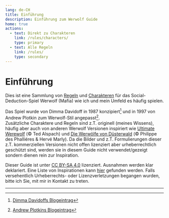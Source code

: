 ```yaml
---
lang: de-CH
title: Einführung
description: Einführung zum Werwolf Guide
home: true
actions:
  - text: Direkt zu Charakteren
    link: /rules/characters/
    type: primary
  - text: Alle Regeln
    link: /rules/
    type: secondary
---
```


# Einführung
Dies ist eine Sammlung von [Regeln](./rules/) und [Charakteren](./rules/characters/villager.html) für das Social-Deduction-Spiel Werwolf (Mafia) wie ich und mein Umfeld es häufig spielen.

Das Spiel wurde von Dimma Davidoff in 1987 konzipiert[^1] und in 1997 von Andrew Plotkin zum Werwolf-Stil angepasst[^2].  
Zusätzliche Charaktere und Regeln sind z.T. originell (meines Wissens), häufig aber auch von anderen Werwolf Versionen inspiriert wie [Ultimate Werewolf](https://en.wikipedia.org/wiki/Ultimate_Werewolf) (© Ted Alspach) und [Die Werwölfe von Düsterwald](https://de.wikipedia.org/wiki/Die_Werw%C3%B6lfe_von_D%C3%BCsterwald) (© Philippe des Phalliéres & Hervé Marly). Da die Bilder und z.T. Formulierungen dieser z.T. kommerziellen Versionen nicht offen lizenziert aber urheberrechtlich geschützt sind, werden sie in diesem Guide nicht verwendet/gezeigt sondern dienen rein zur Inspiration.

Dieser Guide ist unter [CC BY-SA 4.0](http://creativecommons.org/licenses/by-sa/4.0/) lizenziert. Ausnahmen werden klar deklariert. Eine Liste von Inspirationen kann [hier](./inspirations.md) gefunden werden. Falls versehentlich Urheberrechts- oder Lizenzverletzungen begangen wurden, bitte ich Sie, mit mir in Kontakt zu treten.

---

[^1]: [Dimma Davidoffs Blogeintrag](https://web.archive.org/web/19990302082118/http://members.theglobe.com/mafia_rules/)  
[^2]: [Andrew Plotkins Blogeintrag](https://www.eblong.com/zarf/werewolf.html)
